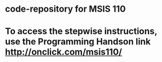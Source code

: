 # code-repository for MSIS 110

# To access the stepwise instructions, use the Programming Handson link http://onclick.com/msis110/
